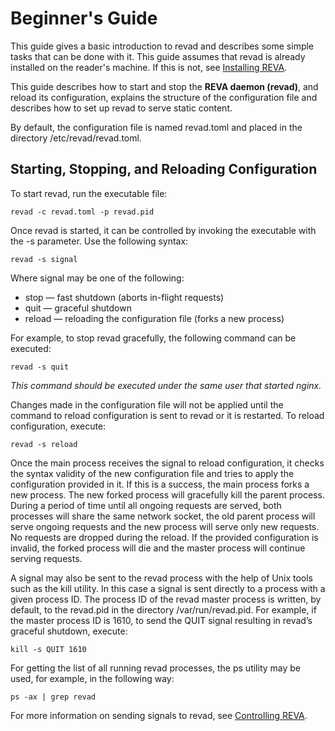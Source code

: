 # Beginner's Guide

This guide gives a basic introduction to revad and describes some simple tasks that can be done with it.
This guide assumes that revad is already installed on the reader's machine.
If this is not, see [Installing REVA](./installing-reva.md).

This guide describes how to start and stop the **REVA daemon (revad)**, and reload its configuration, explains the structure of the configuration
file and describes how to set up revad to serve static content.

By default, the configuration file is named revad.toml and placed in the directory /etc/revad/revad.toml. 

## Starting, Stopping, and Reloading Configuration

To start revad, run the executable file:

```
revad -c revad.toml -p revad.pid
```

Once revad is started, it can be controlled by invoking the executable with the -s parameter. Use the following syntax: 

```
revad -s signal
```

Where signal may be one of the following:

* stop — fast shutdown (aborts in-flight requests)
* quit — graceful shutdown
* reload — reloading the configuration file (forks a new process)

 For example, to stop revad gracefully, the following command can be executed: 

```
revad -s quit
```

*This command should be executed under the same user that started nginx.*

Changes made in the configuration file will not be applied until the command to reload configuration is sent to revad or it is restarted. To reload configuration, execute: 

```
revad -s reload
```

Once the main process receives the signal to reload configuration, it checks the syntax validity of the new configuration file and tries to apply the configuration provided in it. If this is a success, the main process forks a new process. The new forked process will gracefully kill the parent process. During a period of time until all ongoing requests are served, both processes will share the same network socket, the old parent process will serve ongoing requests and the new process will serve only new requests. No requests are dropped during the reload. If the provided configuration is invalid, the forked process will die and the master process will continue serving requests.

A signal may also be sent to the revad process with the help of Unix tools such as the kill utility. In this case a signal is sent directly to a process with a given process ID. The process ID of the revad master process is written, by default, to the revad.pid in the directory /var/run/revad.pid. For example, if the master process ID is 1610, to send the QUIT signal resulting in revad’s graceful shutdown, execute: 

```
kill -s QUIT 1610
```

For getting the list of all running revad processes, the ps utility may be used, for example, in the following way: 

```
ps -ax | grep revad
```

For more information on sending signals to revad, see [Controlling REVA](./controlling-reva.md).
